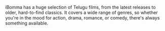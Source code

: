 iBomma has a huge selection of Telugu films, from the latest releases to older, hard-to-find classics. It covers a wide range of genres, so whether you're in the mood for action, drama, romance, or comedy, there's always something available.

